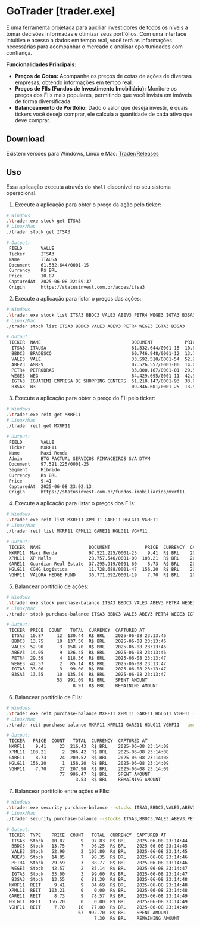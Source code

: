# GoTrader [trader.exe]

É uma ferramenta projetada para auxiliar investidores de todos os níveis a tomar decisões informadas e otimizar seus portfólios. Com uma interface intuitiva e acesso a dados em tempo real, você terá as informações necessárias para acompanhar o mercado e analisar oportunidades com confiança.

**Funcionalidades Principais:**

*   **Preços de Cotas:** Acompanhe os preços de cotas de ações de diversas empresas, obtendo informações em tempo real.
*   **Preços de FIIs (Fundos de Investimento Imobiliário):** Monitore os preços dos FIIs mais populares, permitindo que você invista em imóveis de forma diversificada.
*   **Balanceamento de Portfólio:** Dado o valor que deseja investir, e quais tickers você deseja comprar, ele calcula a quantidade de cada ativo que deve comprar.

## Download

Existem versões para Windows, Linux e Mac: [Trader/Releases](https://github.com/douglaspands/go_trader/releases)

## Uso

Essa aplicação executa através do `shell` disponivel no seu sistema operacional.

1. Execute a aplicação para obter o preço da ação pelo ticker:

```sh
# Windows
.\trader.exe stock get ITSA3
# Linux/Mac
./trader stock get ITSA3

# Output:
 FIELD       VALUE                                   
 Ticker      ITSA3                                   
 Name        ITAUSA                                  
 Document    61.532.644/0001-15                      
 Currency    R$ BRL                                  
 Price       10.87                                   
 CapturedAt  2025-06-08 22:59:37                     
 Origin      https://statusinvest.com.br/acoes/itsa3 
```

2. Execute a aplicação para listar o preços das ações:

```sh
# Windows
.\trader.exe stock list ITSA3 BBDC3 VALE3 ABEV3 PETR4 WEGE3 IGTA3 B3SA3
# Linux/Mac
./trader stock list ITSA3 BBDC3 VALE3 ABEV3 PETR4 WEGE3 IGTA3 B3SA3

# Output:
 TICKER  NAME                                  DOCUMENT            PRICE  CURRENCY  CAPTURED AT         
  ITSA3  ITAUSA                                61.532.644/0001-15  10.87  R$ BRL    2025-06-08 23:03:44 
  BBDC3  BRADESCO                              60.746.948/0001-12  13.75  R$ BRL    2025-06-08 23:03:44 
  VALE3  VALE                                  33.592.510/0001-54  52.90  R$ BRL    2025-06-08 23:03:45 
  ABEV3  AMBEV                                 07.526.557/0001-00  14.05  R$ BRL    2025-06-08 23:03:45 
  PETR4  PETROBRAS                             33.000.167/0001-01  29.59  R$ BRL    2025-06-08 23:03:45 
  WEGE3  WEG                                   84.429.695/0001-11  42.57  R$ BRL    2025-06-08 23:03:45 
  IGTA3  IGUATEMI EMPRESA DE SHOPPING CENTERS  51.218.147/0001-93  33.00  R$ BRL    2025-06-08 23:03:46 
  B3SA3  B3                                    09.346.601/0001-25  13.55  R$ BRL    2025-06-08 23:03:46 
```

3. Execute a aplicação para obter o preço do FII pelo ticker:

```sh
# Windows
.\trader.exe reit get MXRF11
# Linux/Mac
./trader reit get MXRF11

# Output:
 FIELD       VALUE                                                  
 Ticker      MXRF11                                                 
 Name        Maxi Renda                                             
 Admin       BTG PACTUAL SERVIÇOS FINANCEIROS S/A DTVM              
 Document    97.521.225/0001-25                                     
 Segment     Híbrido                                                
 Currency    R$ BRL                                                 
 Price       9.41                                                   
 CapturedAt  2025-06-08 23:02:13                                    
 Origin      https://statusinvest.com.br/fundos-imobiliarios/mxrf11 
```

4. Execute a aplicação para listar o preços dos FIIs:

```sh
# Windows
.\trader.exe reit list MXRF11 XPML11 GARE11 HGLG11 VGHF11
# Linux/Mac
./trader reit list MXRF11 XPML11 GARE11 HGLG11 VGHF11

# Output:
 TICKER  NAME                  DOCUMENT             PRICE  CURRENCY  CAPTURED AT         
 MXRF11  Maxi Renda            97.521.225/0001-25    9.41  R$ BRL    2025-06-08 23:02:37 
 XPML11  XP Malls              28.757.546/0001-00  103.21  R$ BRL    2025-06-08 23:02:37 
 GARE11  Guardian Real Estate  37.295.919/0001-60    8.73  R$ BRL    2025-06-08 23:02:38 
 HGLG11  CGHG Logística        11.728.688/0001-47  156.20  R$ BRL    2025-06-08 23:02:38 
 VGHF11  VALORA HEDGE FUND     36.771.692/0001-19    7.70  R$ BRL    2025-06-08 23:02:38 
```

5. Balancear portifolio de ações:

```sh
# Windows
.\trader.exe stock purchase-balance ITSA3 BBDC3 VALE3 ABEV3 PETR4 WEGE3 IGTA3 B3SA3 --amount 1000
# Linux/Mac
./trader stock purchase-balance ITSA3 BBDC3 VALE3 ABEV3 PETR4 WEGE3 IGTA3 B3SA3 --amount 1000

# Output:
 TICKER  PRICE  COUNT   TOTAL  CURRENCY  CAPTURED AT         
  ITSA3  10.87     12  130.44  R$ BRL    2025-06-08 23:13:46 
  BBDC3  13.75     10  137.50  R$ BRL    2025-06-08 23:13:46 
  VALE3  52.90      3  158.70  R$ BRL    2025-06-08 23:13:46 
  ABEV3  14.05      9  126.45  R$ BRL    2025-06-08 23:13:46 
  PETR4  29.59      4  118.36  R$ BRL    2025-06-08 23:13:47 
  WEGE3  42.57      2   85.14  R$ BRL    2025-06-08 23:13:47 
  IGTA3  33.00      3   99.00  R$ BRL    2025-06-08 23:13:47 
  B3SA3  13.55     10  135.50  R$ BRL    2025-06-08 23:13:47 
                   53  991.09  R$ BRL    SPENT AMOUNT        
                         8.91  R$ BRL    REMAINING AMOUNT                                                                          
```

6. Balancear portifolio de FIIs:

```sh
# Windows
.\trader.exe reit purchase-balance MXRF11 XPML11 GARE11 HGLG11 VGHF11 --amount 1000
# Linux/Mac
./trader reit purchase-balance MXRF11 XPML11 GARE11 HGLG11 VGHF11 --amount 1000

# Output:
 TICKER   PRICE  COUNT   TOTAL  CURRENCY  CAPTURED AT         
 MXRF11    9.41     23  216.43  R$ BRL    2025-06-08 23:14:08 
 XPML11  103.21      2  206.42  R$ BRL    2025-06-08 23:14:08 
 GARE11    8.73     24  209.52  R$ BRL    2025-06-08 23:14:08 
 HGLG11  156.20      1  156.20  R$ BRL    2025-06-08 23:14:09 
 VGHF11    7.70     27  207.90  R$ BRL    2025-06-08 23:14:09 
                    77  996.47  R$ BRL    SPENT AMOUNT        
                          3.53  R$ BRL    REMAINING AMOUNT    
```

7. Balancear portifolio entre ações e FIIs:

```sh
# Windows
.\trader.exe security purchase-balance --stocks ITSA3,BBDC3,VALE3,ABEV3,PETR4,WEGE3,IGTA3,B3SA3 --reits MXRF11,XPML11,GARE11,HGLG11,VGHF11 --amount 1000
# Linux/Mac
./trader security purchase-balance --stocks ITSA3,BBDC3,VALE3,ABEV3,PETR4,WEGE3,IGTA3,B3SA3 --reits MXRF11,XPML11,GARE11,HGLG11,VGHF11 --amount 1000

# Output:
 TICKER  TYPE    PRICE  COUNT   TOTAL  CURRENCY  CAPTURED AT         
  ITSA3  Stock   10.87      9   97.83  R$ BRL    2025-06-08 23:14:44 
  BBDC3  Stock   13.75      7   96.25  R$ BRL    2025-06-08 23:14:45 
  VALE3  Stock   52.90      2  105.80  R$ BRL    2025-06-08 23:14:45 
  ABEV3  Stock   14.05      7   98.35  R$ BRL    2025-06-08 23:14:46 
  PETR4  Stock   29.59      3   88.77  R$ BRL    2025-06-08 23:14:46 
  WEGE3  Stock   42.57      2   85.14  R$ BRL    2025-06-08 23:14:47 
  IGTA3  Stock   33.00      3   99.00  R$ BRL    2025-06-08 23:14:47 
  B3SA3  Stock   13.55      6   81.30  R$ BRL    2025-06-08 23:14:48 
 MXRF11  REIT     9.41      9   84.69  R$ BRL    2025-06-08 23:14:48 
 XPML11  REIT   103.21      0    0.00  R$ BRL    2025-06-08 23:14:48 
 GARE11  REIT     8.73      9   78.57  R$ BRL    2025-06-08 23:14:49 
 HGLG11  REIT   156.20      0    0.00  R$ BRL    2025-06-08 23:14:49 
 VGHF11  REIT     7.70     10   77.00  R$ BRL    2025-06-08 23:14:49 
                           67  992.70  R$ BRL    SPENT AMOUNT        
                                 7.30  R$ BRL    REMAINING AMOUNT    
```

